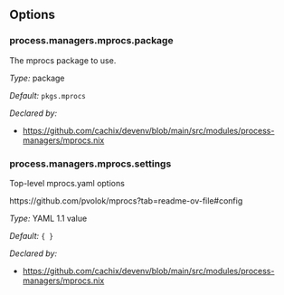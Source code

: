 [comment]: # (Do not edit this file as it is autogenerated. Go to docs/individual-docs if you want to make edits.)
[comment]: # (Please add your documentation above this line)

## Options

### process\.managers\.mprocs\.package

The mprocs package to use\.



*Type:*
package



*Default:*
` pkgs.mprocs `

*Declared by:*
 - [https://github\.com/cachix/devenv/blob/main/src/modules/process-managers/mprocs\.nix](https://github.com/cachix/devenv/blob/main/src/modules/process-managers/mprocs.nix)



### process\.managers\.mprocs\.settings



Top-level mprocs\.yaml options

https://github\.com/pvolok/mprocs?tab=readme-ov-file\#config



*Type:*
YAML 1\.1 value



*Default:*
` { } `

*Declared by:*
 - [https://github\.com/cachix/devenv/blob/main/src/modules/process-managers/mprocs\.nix](https://github.com/cachix/devenv/blob/main/src/modules/process-managers/mprocs.nix)

